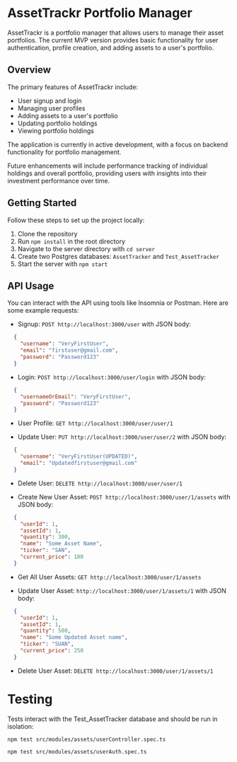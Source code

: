 # AssetTrackr Portfolio Manager

AssetTrackr is a portfolio manager that allows users to manage their asset portfolios. The current MVP version provides basic functionality for user authentication, profile creation, and adding assets to a user's portfolio.

## Overview

The primary features of AssetTrackr include:

- User signup and login
- Managing user profiles
- Adding assets to a user's portfolio
- Updating portfolio holdings
- Viewing portfolio holdings

The application is currently in active development, with a focus on backend functionality for portfolio management.

Future enhancements will include performance tracking of individual holdings and overall portfolio, providing users with insights into their investment performance over time.

## Getting Started

Follow these steps to set up the project locally:

1. Clone the repository
2. Run `npm install` in the root directory
3. Navigate to the server directory with `cd server`
5. Create two Postgres databases: `AssetTracker` and `Test_AssetTracker`
6. Start the server with `npm start`

## API Usage

You can interact with the API using tools like Insomnia or Postman. Here are some example requests:

- Signup: `POST http://localhost:3000/user` with JSON body:
```json
  {
    "username": "VeryFirstUser",
    "email": "firstuser@gmail.com",
    "password": "Password123"
  }
```

- Login: `POST http://localhost:3000/user/login` with JSON body:
```json
  {
    "usernameOrEmail": "VeryFirstUser",
    "password": "Password123"
  }
```

- User Profile: `GET http://localhost:3000/user/user/1`

- Update User: `PUT http://localhost:3000/user/user/2` with JSON body:
```json
  {
    "username": "VeryFirstUser(UPDATED)",
    "email": "Updatedfirstuser@gmail.com"
  }
```

- Delete User: `DELETE http://localhost:3000/user/user/1`

- Create New User Asset: `POST http://localhost:3000/user/1/assets` with JSON body:
```json
  {
    "userId": 1,
    "assetId": 1,
    "quantity": 300,
    "name": "Some Asset Name",
    "ticker": "SAN",
    "current_price": 100
  }
```

- Get All User Assets: `GET http://localhost:3000/user/1/assets`

- Update User Asset: `http://localhost:3000/user/1/assets/1` with JSON body:
```json
  {
    "userId": 1,
    "assetId": 1,
    "quantity": 500,
    "name": "Some Updated Asset name",
    "ticker": "SUAN",
    "current_price": 250
  }
  ```

- Delete User Asset: `DELETE http://localhost:3000/user/1/assets/1`

# Testing
Tests interact with the Test_AssetTracker database and should be run in isolation:

`npm test src/modules/assets/userController.spec.ts`

`npm test src/modules/assets/userAuth.spec.ts`

